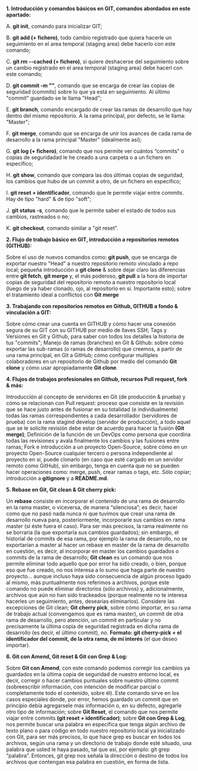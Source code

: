 **1. Introducción y comandos básicos en GIT, comandos abordados en este apartado:**
 
 
A. **git init**, comando para inicializar GIT; 

B. **git add (+ fichero)**, todo cambio registrado que quiera hacerle un seguimiento en el area temporal (staging area) debe hacerlo con este comando; 

C. **git rm --cached (+ fichero)**, si quiere deshacerse del seguimiento sobre un cambio registrado en el area temporal (staging area) debe hacerl con este comando; 

D. **git commit -m ""**, comando que se encarga de crear las copias de seguridad (commits) sobre lo que ya está en seguimiento. Al último "commit" guardado se le llama "Head"; 

E. **git branch**, comando encargado de crear las ramas de desarrollo que hay dentro del mismo repositorio. A la rama principal, por defecto, se le llama: "Master";

F. **git merge**, comando que se encarga de unir los avances de cada rama de desarrollo a la rama principal "Master" (idealmente así); 

G. **git log (+ fichero)**, comando que nos permite ver cuántos “commits” o copias de seguridadad le he creado a una carpeta o a un fichero en especifico; 

H. **git show**, comando que compara las dos últimas copias de seguridad, los cambios que hubo de un commit a otro, de un fichero en especifico; 

I. **git reset + identificador**, comando que le permite viajar entre commits. Hay de tipo "hard" & de tipo "soft"; 

J. **git status -s**, comando que le permite saber el estado de todos sus cambios, rastreados o no; 

K. **git checkout**, comando similar a "git reset".


**2. Flujo de trabajo básico en GIT, introducción a repositorios remotos (GITHUB):**

Sobre el uso de nuevos comandos como: **git push**, que se encarga de exportar nuestro "Head" a nuestro repositorio remoto vinculado a repo local; pequeña introducción a **git clone** & sobre dejar claro las diferencias entre **git fetch**, **git merge** y, el más poderoso, **git pull** a la hora de importar copias de seguridad del repositorio remoto a nuestro repositorio local (luego de ya haber clonado, ojo, al repositorio en sí. Importante esto); sobre el tratamiento ideal a conflictos con **Git merge**


**3. Trabajando con repositorios remotos en Github, GITHUB a fondo & vinculación a GIT:**

Sobre cómo crear una cuenta en GITHUB y cómo hacer una conexión segura de su GIT con su GITHUB por medio de llaves SSH; Tags y Versiones en Git y Github, para saber con todos los detalles la historia de tus "commits"; Manejo de ramas (branches) en Git & Github: sobre cómo exportar las sub-ramas (o ramas de desarrollo) que creemos, a partir de una rama principal, en Git a GitHub; cómo configurar multiples colaboradores en un repositorio de Github por medio del comando **Git clone** y cómo usar apropiadamente **Git clone**.


**4. Flujos de trabajos profesionales en Github, recursos Pull request, fork & más:**

Introducción al concepto de servidores en Git (de producción & prueba) y cómo se relacionan con Pull request: proceso que consiste en la revisión que se hace justo antes de fusionar en su totalidad (e individualmente) todas las ramas correspondientes a cada desarrollador (servidores de prueba) con la rama stagind develop (servidor de producción), a todo aquel que se le solicite revisión debe estar de acuerdo para hacer la fusión **(Git merge)**; Definición de la función de un DevOps como persona que coordina todas las revisiones y avala finalmente los cambios y las fusiones entre ramas; Fork e introducción a un proyecto Open-Source, sobre cómo en un proyecto Open-Source cualquier tercero o persona independiente al proyecto en sí, puede clonarlo (en caso que esté cargado en un servidor remoto como GitHub), sin embargo, tenga en cuenta que no se pueden hacer operaciones como: merge, push, crear ramas o tags, etc. Sólo copiar; introducción a **gitignore** y a **README.md**.


**5. Rebase en Git, Git clean & Git cherry pick:**

Un **rebase** consiste en incorporar el contenido de una rama de desarrollo en la rama master, o viceversa, de manera “silenciosa”; es decir, hacer como que no pasó nada nunca ni que tuvimos que crear una rama de desarrollo nueva para, posteriormente, incorporarle sus cambios en rama master (si éste fuera el caso). Para ser más precisos, la rama realmente no se borraría (la que exportaría sus cambios guardados); sin embargo, el historial de commits de esa rama, por ejemplo la rama de desarrollo, no se exportarían a master al hacer un rebase en master de la rama de desarrollo en cuestión, es decir, al incorporar en master los cambios guardados o commits de la rama de desarrollo; **Git clean** es un comando que nos permite eliminar todo aquello que por error ha sido creado, o bien, porque eso que fue creado, no nos interesa a lo sumo que haga parte de nuestro proyecto... aunque incluso haya sido consecuencia de algún proceso ligado al mismo, más puntualmente nos referimos a archivos, porque este comando no puede eliminar directorios (sólo archivos) y, adicionalmente, archivos que aún no han sido trackeados (porque realmente no te interesa hacerles un seguimiento, antes, desearías eliminarlos). Considere las excepciones de Git clean; **Git cherry pick**, sobre cómo importar, en su rama de trabajo actual (convengamos que es rama master), un commit de otra rama de desarrollo, pero atención, un commit en particular y no precisamente la última copia de seguridad registrada en dicha rama de desarrollo (es decir, el último commit), no. **Formato: git cherry-pick + el identificador del commit, de la otra rama, de mi interés** (el que deseo importar).


**6. Git con Amend, Git reset & Git con Grep & Log:**

Sobre **Git con Amend**, con este comando podemos corregir los cambios ya guardados en la última copia de seguridad de nuestro entorno local, es decir, corregir o hacer cambios puntuales sobre nuestro último commit (sobreescribir información, con intención de modificar parcial o completamente todo el contenido, sobre él). Este comando sirve en los casos especiales donde, por error, hemos guardado un commit que en principio debía agregarsele más información o, en su defecto, agregarle otro tipo de información; sobre **Git Reset**, el comando que nos permite viajar entre commits **(git reset + identificador)**; sobre **Git con Grep & Log**, nos permite buscar una palabra en especifica que tenga algún archivo de texto plano o para código en todo nuestro repositorio local ya inicializado con Git, para ser más precisos, lo que hace grep es buscar en todos los archivos, según una rama y un directorio de trabajo donde esté situado, una palabra que usted le haya pasado, tal que así, por ejemplo: git grep “palabra”. Entonces, git grep nos señala la dirección o destino de todos los archivos que contengan esa palabra en cuestión, en forma de lista. 












